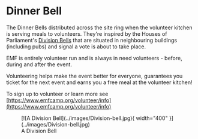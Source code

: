 # Dinner Bell

The Dinner Bells distributed across the site ring when the volunteer kitchen is serving meals to volunteers. They're inspired by the Houses of Parliament's [Division Bells](https://en.wikipedia.org/wiki/Division_bell) that are situated in neighbouring buildings (including pubs) and signal a vote is about to take place.

EMF is entirely volunteer run and is always in need volunteers - before, during and after the event.

Volunteering helps make the event better for everyone, guarantees you ticket for the next event and earns you a free meal at the volunteer kitchen!

To sign up to volunteer or learn more see [https://www.emfcamp.org/volunteer/info](https://www.emfcamp.org/volunteer/info)

<figure markdown="span">
  [![A Division Bell](../images/Division-bell.jpg){ width="400" }](../images/Division-bell.jpg)
  <figcaption>A Division Bell</figcaption>
</figure>

